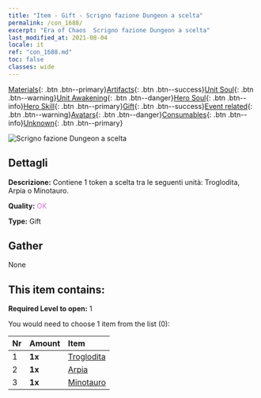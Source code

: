 ```yaml
---
title: "Item - Gift - Scrigno fazione Dungeon a scelta"
permalink: /con_1688/
excerpt: "Era of Chaos  Scrigno fazione Dungeon a scelta"
last_modified_at: 2021-08-04
locale: it
ref: "con_1688.md"
toc: false
classes: wide
---
```

 [Materials](/ItemsIT/){: .btn .btn--primary}[Artifacts](/ItemsIT/Artifacts/){: .btn .btn--success}[Unit Soul](/ItemsIT/UnitSoul/){: .btn .btn--warning}[Unit Awakening](/ItemsIT/UnitAwakening/){: .btn .btn--danger}[Hero Soul](/ItemsIT/HeroSoul/){: .btn .btn--info}[Hero Skill](/ItemsIT/HeroSkill/){: .btn .btn--primary}[Gift](/ItemsIT/Gift/){: .btn .btn--success}[Event related](/ItemsIT/Events/){: .btn .btn--warning}[Avatars](/ItemsIT/Avatars/){: .btn .btn--danger}[Consumables](/ItemsIT/Consumables/){: .btn .btn--info}[Unknown](/ItemsIT/Unknown/){: .btn .btn--primary}

 ![Scrigno fazione Dungeon a scelta](/images/t/i_907304.png)

## Dettagli
 **Descrizione:** Contiene 1 token a scelta tra le seguenti unità: Troglodita, Arpia o Minotauro.

 **Quality:** <span style="color: #DA70D6">OK</span>

 **Type:** Gift

## Gather

  None

## This item contains:

 **Required Level to open:** 1

 You would need to choose 1 item from the list (0):

  | Nr | Amount |     Item    |
  |:---|:-------|:------------|
  | 1 |  **1x** | [Troglodita](/ItemsIT/unt_244/) |  | 
  | 2 |  **1x** | [Arpia](/ItemsIT/unt_245/) |  | 
  | 3 |  **1x** | [Minotauro](/ItemsIT/unt_248/) |  | 
